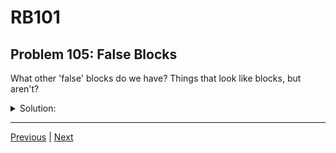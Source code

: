 # RB101
## Problem 105: False Blocks

What other 'false' blocks do we have? Things that look like blocks, but aren't?

<details>
<summary>Solution:</summary>

Several Ruby constructs look like blocks but aren't actually blocks:

**1. `for` loops:**
```ruby
for i in [1, 2, 3]
  puts i
end
# Looks like a block, but isn't - doesn't create new scope
```

**2. Method definitions:**
```ruby
def my_method
  puts "hi"
end
# Uses do...end or similar structure, but not a block
```

</details>

---

[Previous](104.md) | [Next](106.md)

